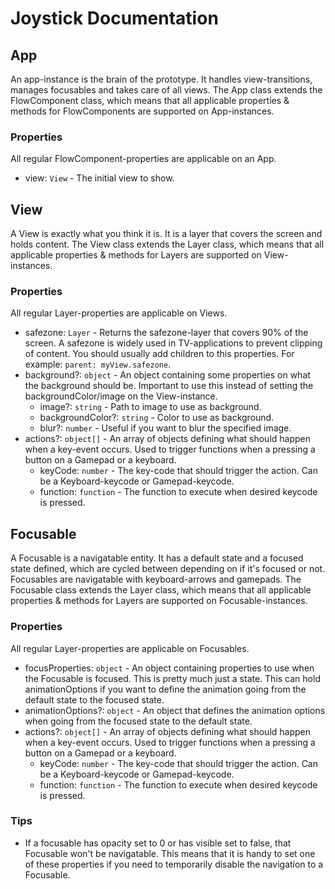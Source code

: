 # Joystick Documentation


## App
An app-instance is the brain of the prototype. It handles view-transitions, manages focusables and takes care of all views.
The App class extends the FlowComponent class, which means that all applicable properties & methods for FlowComponents are supported on App-instances.

### Properties
All regular FlowComponent-properties are applicable on an App.
- view: `View` - The initial view to show.


## View
A View is exactly what you think it is. It is a layer that covers the screen and holds content.
The View class extends the Layer class, which means that all applicable properties & methods for Layers are supported on View-instances.

### Properties
All regular Layer-properties are applicable on Views.
- safezone: `Layer` - Returns the safezone-layer that covers 90% of the screen. A safezone is widely used in TV-applications to prevent clipping of content. You should usually add children to this properties. For example: `parent: myView.safezone`.
- background?: `object` - An object containing some properties on what the background should be. Important to use this instead of setting the backgroundColor/image on the View-instance.
    - image?: `string` - Path to image to use as background.
    - backgroundColor?: `string` - Color to use as background.
    - blur?: `number` - Useful if you want to blur the specified image.
- actions?: `object[]` - An array of objects defining what should happen when a key-event occurs. Used to trigger functions when a pressing a button on a Gamepad or a keyboard.
    - keyCode: `number` - The key-code that should trigger the action. Can be a Keyboard-keycode or Gamepad-keycode.
    - function: `function` - The function to execute when desired keycode is pressed.



## Focusable
A Focusable is a navigatable entity. It has a default state and a focused state defined, which are cycled between depending on if it's focused or not.
Focusables are navigatable with keyboard-arrows and gamepads.
The Focusable class extends the Layer class, which means that all applicable properties & methods for Layers are supported on Focusable-instances.

### Properties
All regular Layer-properties are applicable on Focusables.
- focusProperties: `object` - An object containing properties to use when the Focusable is focused. This is pretty much just a state. This can hold animationOptions if you want to define the animation going from the default state to the focused state.
- animationOptions?: `object` - An object that defines the animation options when going from the focused state to the default state.
- actions?: `object[]` - An array of objects defining what should happen when a key-event occurs. Used to trigger functions when a pressing a button on a Gamepad or a keyboard.
    - keyCode: `number` - The key-code that should trigger the action. Can be a Keyboard-keycode or Gamepad-keycode.
    - function: `function` - The function to execute when desired keycode is pressed.

### Tips
- If a focusable has opacity set to 0 or has visible set to false, that Focusable won't be navigatable. This means that it is handy to set one of these properties if you need to temporarily disable the navigation to a Focusable.